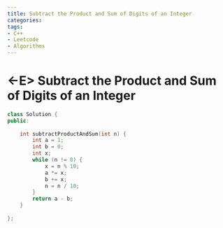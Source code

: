 ```yaml
---
title: Subtract the Product and Sum of Digits of an Integer    
categories:
tags:
- C++
- Leetcode
- Algorithms
---
```


# <-E> Subtract the Product and Sum of Digits of an Integer    

```c++
class Solution {
public:
    
    int subtractProductAndSum(int n) {
        int a = 1;
        int b = 0;
        int x;
        while (n != 0) {
            x = n % 10;
            a *= x;
            b += x;
            n = n / 10;
        }
        return a - b;
    }
    
};
```

